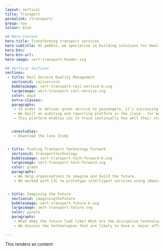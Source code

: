 ```yaml
---
layout: vertical
title: Transport
permalink: /transport/
group: nav
colour: blue

## Hero Content
hero-title: Transforming transport services
hero-subtitle: At pebble, we specialise in building solutions for Health. We believe there’s an exciting transformation ahead driven by three main themes.
hero-btn:
hero-btn-url:
hero-image: vert-transport-header.svg

## Vertical Sections
sections:
 - title: Rail Service Quality Management
   sectionid: railservice
   bubbleimage: vert-transport-rail-service-b.svg
   largeimage: vert-transport-rail-service.svg
   color: aqua
   extra-classes:
   paragraphs:
    - In order to deliver great service to passengers, it’s increasingly important for rail operators to intelligently monitor and report on station and service quality.
    - We built an auditing and reporting platform in the cloud - for mobile devices - using web-location APIs and cutting edge web technologies.
    - This platform enables c2c to track continually how well their stations and trains are delivering on their commitment to provide a great service to their customers.


   casestudies:
    - Download the Case Study


 - title: Pushing Transport Technology Forward
   sectionid: transporttechnology
   bubbleimage: vert-transport-tech-forward-b.svg
   largeimage: vert-transport-tech-forward.svg
   color: green
   paragraphs:
    - We help organisations to imagine and build the future.
    - We worked with C2C to prototype intelligent services using iBeacon & mobile technology to enhance the travel experience and provide new services for passengers.


 - title: Imagining the Future
   sectionid: imaginingthefuture
   bubbleimage: vert-transport-future-b.svg
   largeimage: vert-transport-future.svg
   color: purple
   paragraphs:
    - What does the future look like? What are the disruptive technologies that will influence the future of travel?
    - We discuss the technologies that are likely to have a  major effect on travel in the near future.

---
```


This renders as content

